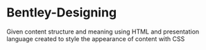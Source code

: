 # Bentley-Designing
Given content structure and meaning using HTML and presentation language created to style the appearance of content with CSS

